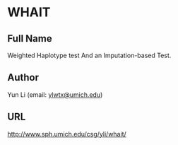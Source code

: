 # WHAIT

## Full Name
Weighted Haplotype test And an Imputation-based Test.

## Author
Yun Li (email: ylwtx@umich.edu)

## URL
http://www.sph.umich.edu/csg/yli/whait/